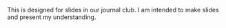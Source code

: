 This is designed for slides in our journal club. 
I am intended to make slides and present my understanding.

